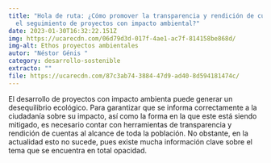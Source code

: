 ```yaml
---
title: "Hola de ruta: ¿Cómo promover la transparencia y rendición de cuentas en
  el seguimiento de proyectos con impacto ambiental?"
date: 2023-01-30T16:32:22.151Z
img: https://ucarecdn.com/06d79d3d-017f-4ae1-ac7f-814158be868d/
img-alt: Ethos proyectos ambientales
autor: "Néstor Génis "
category: desarrollo-sostenible
extracto: ""
file: https://ucarecdn.com/87c3ab74-3884-47d9-ad40-8d594181474c/
---
```

El desarrollo de proyectos con impacto ambienta puede generar un desequilibrio ecológico. Para garantizar que se informa correctamente a la ciudadanía sobre su impacto, así como la forma en la que este está siendo mitigado, es necesario contar con herramientas de transparencia y rendición de cuentas al alcance de toda la población. No obstante, en la actualidad esto no sucede, pues existe mucha información clave sobre el tema que se encuentra en total opacidad.